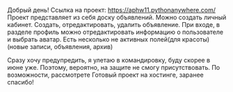 Добрый день!
Ссылка на проект: https://aphw11.pythonanywhere.com/
Проект представляет из себя доску объявлений.
Можно создать личный кабинет. 
Создать, отредактировать, удалить объявление. 
При входе, в разделе профиль можно отредактировать информацию о пользователе и выбрать аватар.
Есть несколько не активных полей(для красоты)(новые записи, объявления, архив)

Сразу хочу предупредить, я улетаю в командировку, буду скорее в июне уже. Поэтому, вероятно, на защите не смогу присутствовать. 
По возможности, рассмотрете Готовый проект на хостинге, заранее спасибо!
